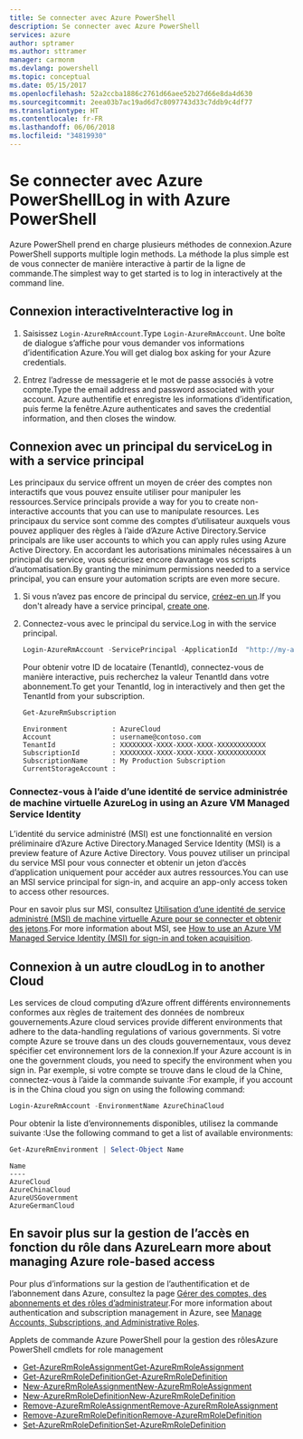 ```yaml
---
title: Se connecter avec Azure PowerShell
description: Se connecter avec Azure PowerShell
services: azure
author: sptramer
ms.author: sttramer
manager: carmonm
ms.devlang: powershell
ms.topic: conceptual
ms.date: 05/15/2017
ms.openlocfilehash: 52a2ccba1886c2761d66aee52b27d66e8da4d630
ms.sourcegitcommit: 2eea03b7ac19ad6d7c8097743d33c7ddb9c4df77
ms.translationtype: HT
ms.contentlocale: fr-FR
ms.lasthandoff: 06/06/2018
ms.locfileid: "34819930"
---
```

# <a name="log-in-with-azure-powershell"></a><span data-ttu-id="ebece-103">Se connecter avec Azure PowerShell</span><span class="sxs-lookup"><span data-stu-id="ebece-103">Log in with Azure PowerShell</span></span>

<span data-ttu-id="ebece-104">Azure PowerShell prend en charge plusieurs méthodes de connexion.</span><span class="sxs-lookup"><span data-stu-id="ebece-104">Azure PowerShell supports multiple login methods.</span></span> <span data-ttu-id="ebece-105">La méthode la plus simple est de vous connecter de manière interactive à partir de la ligne de commande.</span><span class="sxs-lookup"><span data-stu-id="ebece-105">The simplest way to get started is to log in interactively at the command line.</span></span>

## <a name="interactive-log-in"></a><span data-ttu-id="ebece-106">Connexion interactive</span><span class="sxs-lookup"><span data-stu-id="ebece-106">Interactive log in</span></span>

1. <span data-ttu-id="ebece-107">Saisissez `Login-AzureRmAccount`.</span><span class="sxs-lookup"><span data-stu-id="ebece-107">Type `Login-AzureRmAccount`.</span></span> <span data-ttu-id="ebece-108">Une boîte de dialogue s’affiche pour vous demander vos informations d’identification Azure.</span><span class="sxs-lookup"><span data-stu-id="ebece-108">You will get dialog box asking for your Azure credentials.</span></span>

2. <span data-ttu-id="ebece-109">Entrez l’adresse de messagerie et le mot de passe associés à votre compte.</span><span class="sxs-lookup"><span data-stu-id="ebece-109">Type the email address and password associated with your account.</span></span> <span data-ttu-id="ebece-110">Azure authentifie et enregistre les informations d’identification, puis ferme la fenêtre.</span><span class="sxs-lookup"><span data-stu-id="ebece-110">Azure authenticates and saves the credential information, and then closes the window.</span></span>

## <a name="log-in-with-a-service-principal"></a><span data-ttu-id="ebece-111">Connexion avec un principal du service</span><span class="sxs-lookup"><span data-stu-id="ebece-111">Log in with a service principal</span></span>

<span data-ttu-id="ebece-112">Les principaux du service offrent un moyen de créer des comptes non interactifs que vous pouvez ensuite utiliser pour manipuler les ressources.</span><span class="sxs-lookup"><span data-stu-id="ebece-112">Service principals provide a way for you to create non-interactive accounts that you can use to manipulate resources.</span></span> <span data-ttu-id="ebece-113">Les principaux du service sont comme des comptes d’utilisateur auxquels vous pouvez appliquer des règles à l’aide d’Azure Active Directory.</span><span class="sxs-lookup"><span data-stu-id="ebece-113">Service principals are like user accounts to which you can apply rules using Azure Active Directory.</span></span> <span data-ttu-id="ebece-114">En accordant les autorisations minimales nécessaires à un principal du service, vous sécurisez encore davantage vos scripts d’automatisation.</span><span class="sxs-lookup"><span data-stu-id="ebece-114">By granting the minimum permissions needed to a service principal, you can ensure your automation scripts are even more secure.</span></span>

1. <span data-ttu-id="ebece-115">Si vous n’avez pas encore de principal du service, [créez-en un](create-azure-service-principal-azureps.md).</span><span class="sxs-lookup"><span data-stu-id="ebece-115">If you don't already have a service principal, [create one](create-azure-service-principal-azureps.md).</span></span>

2. <span data-ttu-id="ebece-116">Connectez-vous avec le principal du service.</span><span class="sxs-lookup"><span data-stu-id="ebece-116">Log in with the service principal.</span></span>

    ```powershell
    Login-AzureRmAccount -ServicePrincipal -ApplicationId  "http://my-app" -Credential $pscredential -TenantId $tenantid
    ```

    <span data-ttu-id="ebece-117">Pour obtenir votre ID de locataire (TenantId), connectez-vous de manière interactive, puis recherchez la valeur TenantId dans votre abonnement.</span><span class="sxs-lookup"><span data-stu-id="ebece-117">To get your TenantId, log in interactively and then get the TenantId from your subscription.</span></span>

    ```powershell
    Get-AzureRmSubscription
    ```

    ```
    Environment           : AzureCloud
    Account               : username@contoso.com
    TenantId              : XXXXXXXX-XXXX-XXXX-XXXX-XXXXXXXXXXXX
    SubscriptionId        : XXXXXXXX-XXXX-XXXX-XXXX-XXXXXXXXXXXX
    SubscriptionName      : My Production Subscription
    CurrentStorageAccount :
    ```

### <a name="log-in-using-an-azure-vm-managed-service-identity"></a><span data-ttu-id="ebece-118">Connectez-vous à l’aide d’une identité de service administrée de machine virtuelle Azure</span><span class="sxs-lookup"><span data-stu-id="ebece-118">Log in using an Azure VM Managed Service Identity</span></span>

<span data-ttu-id="ebece-119">L’identité du service administré (MSI) est une fonctionnalité en version préliminaire d’Azure Active Directory.</span><span class="sxs-lookup"><span data-stu-id="ebece-119">Managed Service Identity (MSI) is a preview feature of Azure Active Directory.</span></span> <span data-ttu-id="ebece-120">Vous pouvez utiliser un principal du service MSI pour vous connecter et obtenir un jeton d’accès d’application uniquement pour accéder aux autres ressources.</span><span class="sxs-lookup"><span data-stu-id="ebece-120">You can use an MSI service principal for sign-in, and acquire an app-only access token to access other resources.</span></span>

<span data-ttu-id="ebece-121">Pour en savoir plus sur MSI, consultez [Utilisation d’une identité de service administré (MSI) de machine virtuelle Azure pour se connecter et obtenir des jetons](/azure/active-directory/msi-how-to-get-access-token-using-msi).</span><span class="sxs-lookup"><span data-stu-id="ebece-121">For more information about MSI, see [How to use an Azure VM Managed Service Identity (MSI) for sign-in and token acquisition](/azure/active-directory/msi-how-to-get-access-token-using-msi).</span></span>

## <a name="log-in-to-another-cloud"></a><span data-ttu-id="ebece-122">Connexion à un autre cloud</span><span class="sxs-lookup"><span data-stu-id="ebece-122">Log in to another Cloud</span></span>

<span data-ttu-id="ebece-123">Les services de cloud computing d’Azure offrent différents environnements conformes aux règles de traitement des données de nombreux gouvernements.</span><span class="sxs-lookup"><span data-stu-id="ebece-123">Azure cloud services provide different environments that adhere to the data-handling regulations of various governments.</span></span> <span data-ttu-id="ebece-124">Si votre compte Azure se trouve dans un des clouds gouvernementaux, vous devez spécifier cet environnement lors de la connexion.</span><span class="sxs-lookup"><span data-stu-id="ebece-124">If your Azure account is in one the government clouds, you need to specify the environment when you sign in.</span></span> <span data-ttu-id="ebece-125">Par exemple, si votre compte se trouve dans le cloud de la Chine, connectez-vous à l’aide la commande suivante :</span><span class="sxs-lookup"><span data-stu-id="ebece-125">For example, if you account is in the China cloud you sign on using the following command:</span></span>

```powershell
Login-AzureRmAccount -EnvironmentName AzureChinaCloud
```

<span data-ttu-id="ebece-126">Pour obtenir la liste d’environnements disponibles, utilisez la commande suivante :</span><span class="sxs-lookup"><span data-stu-id="ebece-126">Use the following command to get a list of available environments:</span></span>

```powershell
Get-AzureRmEnvironment | Select-Object Name
```

```
Name
----
AzureCloud
AzureChinaCloud
AzureUSGovernment
AzureGermanCloud
```

## <a name="learn-more-about-managing-azure-role-based-access"></a><span data-ttu-id="ebece-127">En savoir plus sur la gestion de l’accès en fonction du rôle dans Azure</span><span class="sxs-lookup"><span data-stu-id="ebece-127">Learn more about managing Azure role-based access</span></span>

<span data-ttu-id="ebece-128">Pour plus d’informations sur la gestion de l’authentification et de l’abonnement dans Azure, consultez la page [Gérer des comptes, des abonnements et des rôles d’administrateur](/azure/active-directory/role-based-access-control-configure).</span><span class="sxs-lookup"><span data-stu-id="ebece-128">For more information about authentication and subscription management in Azure, see [Manage Accounts, Subscriptions, and Administrative Roles](/azure/active-directory/role-based-access-control-configure).</span></span>

<span data-ttu-id="ebece-129">Applets de commande Azure PowerShell pour la gestion des rôles</span><span class="sxs-lookup"><span data-stu-id="ebece-129">Azure PowerShell cmdlets for role management</span></span>

* [<span data-ttu-id="ebece-130">Get-AzureRmRoleAssignment</span><span class="sxs-lookup"><span data-stu-id="ebece-130">Get-AzureRmRoleAssignment</span></span>](/powershell/module/AzureRM.Resources/Get-AzureRmRoleAssignment)
* [<span data-ttu-id="ebece-131">Get-AzureRmRoleDefinition</span><span class="sxs-lookup"><span data-stu-id="ebece-131">Get-AzureRmRoleDefinition</span></span>](/powershell/module/AzureRM.Resources/Get-AzureRmRoleDefinition)
* [<span data-ttu-id="ebece-132">New-AzureRmRoleAssignment</span><span class="sxs-lookup"><span data-stu-id="ebece-132">New-AzureRmRoleAssignment</span></span>](/powershell/module/AzureRM.Resources/New-AzureRmRoleAssignment)
* [<span data-ttu-id="ebece-133">New-AzureRmRoleDefinition</span><span class="sxs-lookup"><span data-stu-id="ebece-133">New-AzureRmRoleDefinition</span></span>](/powershell/module/AzureRM.Resources/New-AzureRmRoleDefinition)
* [<span data-ttu-id="ebece-134">Remove-AzureRmRoleAssignment</span><span class="sxs-lookup"><span data-stu-id="ebece-134">Remove-AzureRmRoleAssignment</span></span>](/powershell/module/AzureRM.Resources/Remove-AzureRmRoleAssignment)
* [<span data-ttu-id="ebece-135">Remove-AzureRmRoleDefinition</span><span class="sxs-lookup"><span data-stu-id="ebece-135">Remove-AzureRmRoleDefinition</span></span>](/powershell/module/AzureRM.Resources/Remove-AzureRmRoleDefinition)
* [<span data-ttu-id="ebece-136">Set-AzureRmRoleDefinition</span><span class="sxs-lookup"><span data-stu-id="ebece-136">Set-AzureRmRoleDefinition</span></span>](/powershell/moduel/AzureRM.Resources/Set-AzureRmRoleDefinition)
